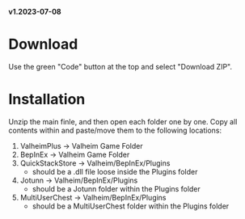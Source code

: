 __v1.2023-07-08__


# Download

Use the green "Code" button at the top and select "Download ZIP".

# Installation

Unzip the main finle, and then open each folder one by one. Copy all contents within and paste/move them to the following locations:

1. ValheimPlus -> Valheim Game Folder
2. BepInEx -> Valheim Game Folder
3. QuickStackStore -> Valheim/BepInEx/Plugins
   - should be a .dll file loose inside the Plugins folder
4. Jotunn -> Valheim/BepInEx/Plugins
   - should be a Jotunn folder within the Plugins folder
5. MultiUserChest -> Valheim/BepInEx/Plugins
   - should be a MultiUserChest folder within the Plugins folder